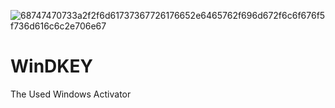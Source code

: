 ![68747470733a2f2f6d61737367726176652e6465762f696d672f6c6f676f5f736d616c6c2e706e67](https://github.com/user-attachments/assets/525b5d9f-fcca-4307-b406-dcd9c84d462d)

# WinDKEY
The Used Windows Activator
